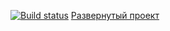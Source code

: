 [![Build status](https://ci.appveyor.com/api/projects/status/wad64a3jb8owsjkc?svg=true)](https://ci.appveyor.com/project/MihailOkatev/ahj-1)
[Развернутый проект](https://mihailokatev.github.io/AHJ-2.1/)
